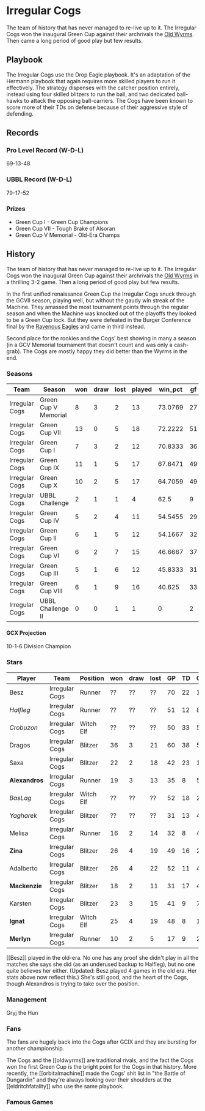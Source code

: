 # Irregular Cogs

The team of history that has never managed to re-live up to it. The Irregular Cogs won the inaugural Green Cup against their archrivals the [Old Wyrms](oldwyrms). Then came a long period of good play but few results.

## Playbook

The Irregular Cogs use the Drop Eagle playbook. It's an adaptation of the Hermann playbook that again requires more skilled players to run it effectively. The strategy dispenses with the catcher position entirely, instead using four skilled blitzers to run the ball, and two dedicated ball-hawks to attack the opposing ball-carriers.  The Cogs have been known to score more of their TDs on defense because of their aggressive style of defending.

## Records

### Pro Level Record (W-D-L)

69-13-48

### UBBL Record (W-D-L)

79-17-52

### Prizes

* Green Cup I - Green Cup Champions
* Green Cup VII - Tough Brake of Alsoran
* Green Cup V Memorial - Old-Era Champs

## History

The team of history that has never managed to re-live up to it. The Irregular Cogs won the inaugural Green Cup against their archrivals the [Old Wyrms](oldwyrms) in a thrilling 3-2 game. Then a long period of good play but few results. 

In the first unified renaissance Green Cup the Irregular Cogs snuck through the GCVII season, playing well, but without the gaudy win streak of the Machine. They amassed the most tournament points through the regular season and when the Machine was knocked out of the playoffs they looked to be a Green Cup lock. But they were defeated in the Burger Conference final by the [Ravenous Eagles](ravenouseagles) and came in third instead.

Second place for the rookies and the Cogs' best showing in many a season (in a GCV Memorial tournament that doesn't count and was only a cash-grab). The Cogs are mostly happy they did better than the Wyrms in the end.

### Seasons

| Team           | Season               | won  | draw | lost | played | win_pct | gf   | ga   | cas  | tcdiff | ff   |
|----------------|----------------------|------|------|------|--------|---------|------|------|------|--------|------|
| Irregular Cogs | Green Cup V Memorial |    8 |    3 |    2 |     13 | 73.0769 |   27 |   14 |   20 |      9 |    0 |
| Irregular Cogs | Green Cup VII        |   13 |    0 |    5 |     18 | 72.2222 |   51 |   32 |   12 |    -19 |    2 |
| Irregular Cogs | Green Cup I          |    7 |    3 |    2 |     12 | 70.8333 |   36 |   27 |   14 |    -10 |    2 |
| Irregular Cogs | Green Cup IX         |   11 |    1 |    5 |     17 | 67.6471 |   49 |   36 |   15 |    -12 |    7 |
| Irregular Cogs | Green Cup X          |   10 |    2 |    5 |     17 | 64.7059 |   49 |   35 |   18 |     -4 |    0 |
| Irregular Cogs | UBBL Challenge       |    2 |    1 |    1 |      4 |    62.5 |    9 |    8 |    5 |     -2 |   -1 |
| Irregular Cogs | Green Cup IV         |    5 |    2 |    4 |     11 | 54.5455 |   29 |   26 |   11 |     -9 |    0 |
| Irregular Cogs | Green Cup II         |    6 |    1 |    5 |     12 | 54.1667 |   32 |   28 |   17 |    -11 |   -3 |
| Irregular Cogs | Green Cup VI         |    6 |    2 |    7 |     15 | 46.6667 |   37 |   34 |   23 |     -1 |   -1 |
| Irregular Cogs | Green Cup III        |    5 |    1 |    6 |     12 | 45.8333 |   31 |   29 |   11 |    -14 |   -2 |
| Irregular Cogs | Green Cup VIII       |    6 |    1 |    9 |     16 |  40.625 |   33 |   36 |   20 |    -16 |   -3 |
| Irregular Cogs | UBBL Challenge II    |    0 |    0 |    1 |      1 |       0 |    2 |    6 |    2 |      2 |    0 |

#### GCX Projection

10-1-6 Division Champion

### Stars

| Player     | Team           | Position  | won  | draw | lost | GP   | TD   | Comp | Ints | BH   | SI   | Ki   | MVP  | SPP  |
|------------|----------------|-----------|------|------|------|------|------|------|------|------|------|------|------|------|
| Besz      | Irregular Cogs | Runner    |   ?? |   ?? |   ?? |  70 |   22 |  110 |    0 |    0 |    1 |    0 |    5 |  203 |
| *Halfleg* | Irregular Cogs | Runner | ?? | ?? | ?? | 51 | 12 | 89 | 2 | 2 | 0 | 3 | 3 | 154 |
| *Crobuzon* | Irregular Cogs | Witch Elf | ?? | ?? | ?? | 50 | 33 | 5 | 1 | 6 | 5 | 0 | 4 | 148 |
| Dragos    | Irregular Cogs | Blitzer   |   36 |    3 |   21 |   60 |   38 |    5 |    2 |    1 |    0 |    0 |    2 |  135 |
| Saxa      | Irregular Cogs | Blitzer   |   22 |    2 |   18 |   42 |   23 |   11 |    4 |    2 |    1 |    0 |    2 |  104 |
| **Alexandros** | Irregular Cogs | Runner    |   19 |    3 |   13 |   35 |    8 |   54 |    1 |    0 |    0 |    0 |    4 |  100 |
| *BasLag* | Irregular Cogs | Witch Elf | ?? | ?? | ?? | 52 | 18 | 2 | 1 | 6 | 1 | 0 | 4 | 92 |
| *Yagharek* | Irregular Cogs | Blitzer   | ?? | ?? | ?? | 31 | 13 | 4 | 1 | 2 | 1 | 1 | 5 | 78 |
| Melisa    | Irregular Cogs | Runner    |   16 |    2 |   14 |   32 |    8 |   42 |    2 |    0 |    0 |    0 |    3 |   85 |
| **Zina**       | Irregular Cogs | Blitzer   |   26 |    4 |   19 |   49 |   16 |    2 |    0 |    5 |    2 |    0 |    4 |   84 |
| Adalberto | Irregular Cogs | Blitzer   |   26 |    4 |   22 |   52 |   11 |    4 |    1 |    9 |    4 |    1 |    3 |   82 |
| **Mackenzie**  | Irregular Cogs | Blitzer   |   18 |    2 |   11 |   31 |   17 |    4 |    0 |    1 |    0 |    0 |    4 |   77 |
| Karsten   | Irregular Cogs | Blitzer   |   23 |    3 |   15 |   41 |    9 |    7 |    0 |    4 |    1 |    1 |    6 |   76 |
| **Ignat**      | Irregular Cogs | Witch Elf |   25 |    4 |   19 |   48 |    8 |    1 |    1 |    4 |    2 |    1 |    7 |   76 |
| **Merlyn**     | Irregular Cogs | Runner    |   10 |    2 |    5 |   17 |    9 |   24 |    1 |    0 |    0 |    0 |    3 |   68 |


[[Besz]] played in the old-era. No one has any proof she didn't play in all the matches she says she did (as an underused backup to Halfleg), but no one quite believes her either. (Updated: Besz played 4 games in the old era. Her stats above now reflect this.) She's still good, and the heart of the Cogs, though Alexandros is trying to take over the position.

### Management

Gryj the Hun

### Fans

The fans are hugely back into the Cogs after GCIX and they are bursting for another championship.

The Cogs and the [[oldwyrms]] are traditional rivals, and the fact the Cogs won the first Green Cup is the bright point for the Cogs in that history. More recently, the [[orbitalmachine]] made the Cogs' shit list in "the Battle of Dungardin" and they're always looking over their shoulders at the [[eldritchfatality]] who use the same playbook.

### Famous Games


